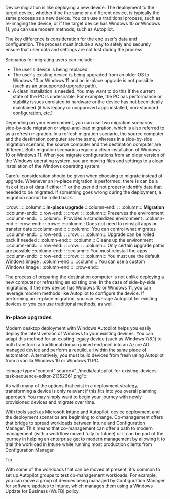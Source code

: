 Device migration is like deploying a new device. The deployment to the target device, whether it be the same or a different device, is typically the same process as a new device. You can use a traditional process, such as re-imaging the device, or if the target device has Windows 10 or Windows 11, you can use modern methods, such as Autopilot.<br>

The key difference is consideration for the end user's data and configuration. The process must include a way to safely and securely ensure that user data and settings are not lost during the process.

Scenarios for migrating users can include:

 -  The user's device is being replaced.
 -  The user's existing device is being upgraded from an older OS to Windows 10 or Windows 11 and an in-place upgrade is not possible (such as an unsupported upgrade path).
 -  A clean installation is needed. You may want to do this if the current state of the PC is undesirable. For example, the PC has performance or stability issues unrelated to hardware or the device has not been ideally maintained (it has legacy or unapproved apps installed, non-standard configuration, etc.)

Depending on your environment, you can use two migration scenarios: side-by-side migration or wipe-and-load migration, which is also referred to as a refresh migration. In a refresh migration scenario, the source computer and the destination computer are the same, whereas in a side-by-side migration scenario, the source computer and the destination computer are different. Both migration scenarios require a clean installation of Windows 10 or Windows 11. When you migrate configurations from an older version of the Windows operating system, you are moving files and settings to a clean installation of the Windows operating system.

Careful consideration should be given when choosing to migrate instead of upgrade. Whenever an in-place migration is performed, there is can be a risk of loss of data if either IT or the user did not properly identify data that needed to be migrated. If something goes wrong during the deployment, a migration cannot be rolled back.

:::row:::
  :::column:::
    **In-place upgrade**
  :::column-end:::
  :::column:::
    **Migration**
  :::column-end:::
:::row-end:::
:::row:::
  :::column:::
    Preserves the environment
  :::column-end:::
  :::column:::
    Provides a standardized environment
  :::column-end:::
:::row-end:::
:::row:::
  :::column:::
    Does not need to reinstall apps or transfer data
  :::column-end:::
  :::column:::
    You can control what migrates
  :::column-end:::
:::row-end:::
:::row:::
  :::column:::
    Upgrade can be rolled back if needed
  :::column-end:::
  :::column:::
    Cleans up the environment
  :::column-end:::
:::row-end:::
:::row:::
  :::column:::
    Only certain upgrade paths are possible
  :::column-end:::
  :::column:::
    You must reinstall the apps
  :::column-end:::
:::row-end:::
:::row:::
  :::column:::
    You must use the default Windows image
  :::column-end:::
  :::column:::
    You can use a custom Windows image
  :::column-end:::
:::row-end:::


The process of preparing the destination computer is not unlike deploying a new computer or refreshing an existing one. In the case of side-by-side migrations, if the new device has Windows 10 or Windows 11, you can leverage modern methods like Autopilot to configure the device. If performing an in-place migration, you can leverage Autopilot for existing devices or you can use traditional methods, as well.

### In-place upgrades

Modern desktop deployment with Windows Autopilot helps you easily deploy the latest version of Windows to your existing devices. You can adapt this method for an existing legacy device (such as Windows 7/8.1) to both transform a traditional domain joined endpoint into an Azure AD managed device and perform a rebuild, all within the same piece of automation. Alternatively, you must build devices from fresh using Autopilot from a vanilla Windows 10 or Windows 11 PC.

:::image type="content" source="../media/autopilot-for-existing-devices-task-sequence-editor-21352361.png":::


As with many of the options that exist in a deployment strategy, transforming a device is only relevant if this fits into you overall planning approach. You may simply want to begin your journey with newly provisioned devices and migrate over time.

With tools such as Microsoft Intune and Autopilot, device deployment and the deployment scenarios are beginning to change. Co-management offers that bridge to spread workloads between Intune and Configuration Manager. This means that co-management can offer a path to modern management (with a workflow moved fully to Intune) or it can be part of the journey in helping an enterprise get to modern management by allowing it to trial the workload in Intune while running most production clients from Configuration Manager.

> [!TIP]
> With some of the workloads that can be moved at present, it's common to set up Autopilot groups to test co-management workloads. For example, you can move a group of devices being managed by Configuration Manager for software updates to Intune, which manages them using a Windows Update for Business (WuFB) policy.

### 
